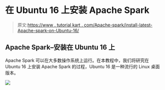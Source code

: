 # 在 Ubuntu 16 上安装 Apache Spark

> 原文:[https://www . tutorial kart . com/Apache-spark/install-latest-Apache-spark-on-Ubuntu-16/](https://www.tutorialkart.com/apache-spark/install-latest-apache-spark-on-ubuntu-16/)

## Apache Spark–安装在 Ubuntu 16 上

Apache Spark 可以在大多数操作系统上运行。在本教程中，我们将研究在 Ubuntu 16 上安装 Apache Spark 的过程，Ubuntu 16 是一种流行的 Linux 桌面版本。

[![](../Images/925da31b32d6bc3827932f6c8afb11bb.png)](https://www.tutorialkart.com/)